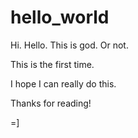 # hello_world

Hi.
Hello.
This is god.
Or not.

This is the first time.

I hope I can really do this.

Thanks for reading!

=]
